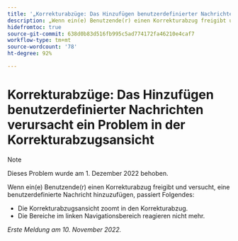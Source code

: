 ```yaml
---
title: '„Korrekturabzüge: Das Hinzufügen benutzerdefinierter Nachrichten verursacht ein Problem in der Korrekturabzugsansicht“'
description: „Wenn ein(e) Benutzende(r) einen Korrekturabzug freigibt und versucht, eine benutzerdefinierte Nachricht hinzuzufügen, treten Probleme auf.“
hidefromtoc: true
source-git-commit: 638d0b83d516fb995c5ad774172fa46210e4caf7
workflow-type: tm+mt
source-wordcount: '78'
ht-degree: 92%

---
```



# Korrekturabzüge: Das Hinzufügen benutzerdefinierter Nachrichten verursacht ein Problem in der Korrekturabzugsansicht

<!--This is on both the WF and WFP TOCs-->

>[!NOTE]
>
>Dieses Problem wurde am 1. Dezember 2022 behoben.

Wenn ein(e) Benutzende(r) einen Korrekturabzug freigibt und versucht, eine benutzerdefinierte Nachricht hinzuzufügen, passiert Folgendes:

* Die Korrekturabzugsansicht zoomt in den Korrekturabzug.
* Die Bereiche im linken Navigationsbereich reagieren nicht mehr.

_Erste Meldung am 10. November 2022._

